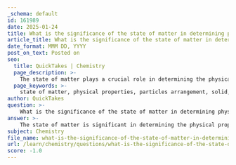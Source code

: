 ```yaml
---
_schema: default
id: 161989
date: 2025-01-24
title: What is the significance of the state of matter in determining physical properties?
article_title: What is the significance of the state of matter in determining physical properties?
date_format: MMM DD, YYYY
post_on_text: Posted on
seo:
  title: QuickTakes | Chemistry
  page_description: >-
    The state of matter plays a crucial role in determining the physical properties of substances by influencing particle arrangement, energy levels, and properties such as density, melting point, and boiling point.
  page_keywords: >-
    state of matter, physical properties, particles arrangement, solid, liquid, gas, density, kinetic energy, phase transitions, melting point, boiling point, conductivity, viscosity, surface tension, energy input, natural phenomena, scientific research, industrial processes
author: QuickTakes
question: >-
    What is the significance of the state of matter in determining physical properties?
answer: >-
    The state of matter is significant in determining the physical properties of a substance because it directly influences how the particles of that substance are arranged and how they interact with one another. The three primary states of matter—solid, liquid, and gas—exhibit distinct characteristics that affect various physical properties.\n\n1. **Arrangement of Particles**:\n   - **Solids**: In solids, particles are closely packed in a fixed arrangement, which gives solids a definite shape and volume. This close packing results in high density and rigidity, making solids resistant to compression.\n   - **Liquids**: In liquids, particles are still close together but can move past one another, allowing liquids to take the shape of their container while maintaining a fixed volume. This fluidity contributes to properties such as viscosity and surface tension.\n   - **Gases**: In gases, particles are far apart and move freely, resulting in neither a fixed shape nor a fixed volume. Gases can expand to fill their container, which leads to low density and high compressibility.\n\n2. **Energy of Particles**:\n   - The energy of the particles also varies with the state of matter. In solids, particles have low kinetic energy, while in liquids, the kinetic energy is higher, allowing for movement. In gases, the kinetic energy is at its highest, leading to rapid movement and collisions between particles.\n\n3. **Phase Transitions**:\n   - The transitions between states of matter (melting, freezing, evaporation, condensation) are physical changes that illustrate how energy input or removal can alter the state and, consequently, the physical properties of a substance. For example, when ice (solid) melts to form water (liquid), it changes from a rigid structure to a fluid state, affecting its density and shape.\n\n4. **Impact on Physical Properties**:\n   - The state of matter influences various physical properties such as melting point, boiling point, density, and conductivity. For instance, water has a high boiling point in its liquid state compared to its gaseous state (steam), and its density is higher in the liquid state than in the gaseous state.\n\nIn summary, the state of matter is crucial in determining the physical properties of substances, as it dictates the arrangement and energy of particles, which in turn affects how substances behave and interact in different conditions. Understanding these states and their properties is essential for explaining natural phenomena, conducting scientific research, and applying this knowledge in industrial processes.
subject: Chemistry
file_name: what-is-the-significance-of-the-state-of-matter-in-determining-physical-properties.md
url: /learn/chemistry/questions/what-is-the-significance-of-the-state-of-matter-in-determining-physical-properties
score: -1.0
---
```


&nbsp;